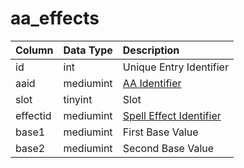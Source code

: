 # aa\_effects

| Column | Data Type | Description |
| :--- | :--- | :--- |
| id | int | Unique Entry Identifier |
| aaid | mediumint | [AA Identifier](aa_ability.md) |
| slot | tinyint | Slot |
| effectid | mediumint | [Spell Effect Identifier](hhttps://eqemu.gitbook.io/server/categories/spells/spell-effect-ids) |
| base1 | mediumint | First Base Value |
| base2 | mediumint | Second Base Value |

